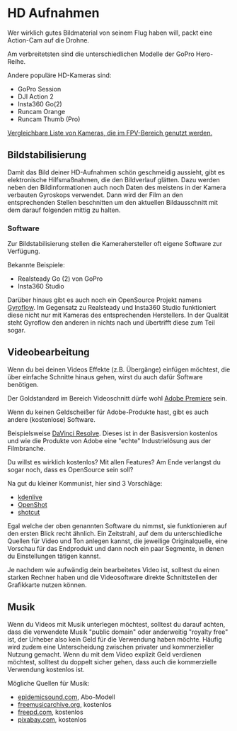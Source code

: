 # HD Aufnahmen

Wer wirklich gutes Bildmaterial von seinem Flug haben will, packt eine Action-Cam auf die Drohne.

Am verbreitetsten sind die unterschiedlichen Modelle der GoPro Hero-Reihe.

Andere populäre HD-Kameras sind:

- GoPro Session
- DJI Action 2
- Insta360 Go(2)
- Runcam Orange
- Runcam Thumb (Pro)

[Vergleichbare Liste von Kameras, die im FPV-Bereich genutzt werden.](https://docs.google.com/spreadsheets/d/1flQCDGzn3iUM2gqrI4_A_eQeZDlQujl-d9SckiypVXU/edit?usp=sharing)

## Bildstabilisierung

Damit das Bild deiner HD-Aufnahmen schön geschmeidig aussieht, gibt es elektronische Hilfsmaßnahmen, die den Bildverlauf glätten. Dazu werden neben den Bildinformationen auch noch Daten des meistens in der Kamera verbauten Gyroskops verwendet. Dann wird der Film an den entsprechenden Stellen beschnitten um den aktuellen Bildausschnitt mit dem darauf folgenden mittig zu halten.

### Software

Zur Bildstabilisierung stellen die Kamerahersteller oft eigene Software zur Verfügung.

Bekannte Beispiele:

- Realsteady Go (2) von GoPro
- Insta360 Studio

Darüber hinaus gibt es auch noch ein OpenSource Projekt namens [Gyroflow](https://gyroflow.xyz/). Im Gegensatz zu Realsteady und Insta360 Studio funktioniert diese nicht nur mit Kameras des entsprechenden Herstellers. In der Qualität steht Gyroflow den anderen in nichts nach und übertrifft diese zum Teil sogar.

## Videobearbeitung

Wenn du bei deinen Videos Effekte (z.B. Übergänge) einfügen möchtest, die über einfache Schnitte hinaus gehen, wirst du auch dafür Software benötigen.

Der Goldstandard im Bereich Videoschnitt dürfe wohl [Adobe Premiere](https://www.adobe.com/de/products/premiere.html) sein.

Wenn du keinen Geldscheißer für Adobe-Produkte hast, gibt es auch andere (kostenlose) Software.

Beispielsweise [DaVinci Resolve](https://www.blackmagicdesign.com/de/products/davinciresolve/). Dieses ist in der Basisversion kostenlos und wie die Produkte von Adobe eine "echte" Industrielösung aus der Filmbranche.

Du willst es wirklich kostenlos? Mit allen Features? Am Ende verlangst du sogar noch, dass es OpenSource sein soll?

Na gut du kleiner Kommunist, hier sind 3 Vorschläge:

- [kdenlive](https://kdenlive.org/)
- [OpenShot](https://www.openshot.org/de/)
- [shotcut](https://www.shotcut.org/)

Egal welche der oben genannten Software du nimmst, sie funktionieren auf den ersten Blick recht ähnlich. Ein Zeitstrahl, auf dem du unterschiedliche Quellen für Video und Ton anlegen kannst, die jeweilige Originalquelle, eine Vorschau für das Endprodukt und dann noch ein paar Segmente, in denen du Einstellungen tätigen kannst.

Je nachdem wie aufwändig dein bearbeitetes Video ist, solltest du einen starken Rechner haben und die Videosoftware direkte Schnittstellen der Grafikkarte nutzen können.

## Musik

Wenn du Videos mit Musik unterlegen möchtest, solltest du darauf achten, dass die verwendete Musik "public domain" oder anderweitig "royalty free" ist, der Urheber also kein Geld für die Verwendung haben möchte. Häufig wird zudem eine Unterscheidung zwischen privater und kommerzieller Nutzung gemacht. Wenn du mit dem Video explizit Geld verdienen möchtest, solltest du doppelt sicher gehen, dass auch die kommerzielle Verwendung kostenlos ist.

Mögliche Quellen für Musik:

- [epidemicsound.com](https://www.epidemicsound.com/), Abo-Modell
- [freemusicarchive.org](https://freemusicarchive.org), kostenlos
- [freepd.com](https://freepd.com/), kostenlos
- [pixabay.com](https://pixabay.com), kostenlos
